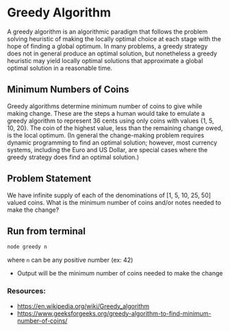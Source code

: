 # Greedy Algorithm
A greedy algorithm is an algorithmic paradigm that follows the problem solving heuristic of making the locally optimal choice at each stage with the hope of finding a global optimum. In many problems, a greedy strategy does not in general produce an optimal solution, but nonetheless a greedy heuristic may yield locally optimal solutions that approximate a global optimal solution in a reasonable time.

## Minimum Numbers of Coins
Greedy algorithms determine minimum number of coins to give while making change. These are the steps a human would take to emulate a greedy algorithm to represent 36 cents using only coins with values {1, 5, 10, 20}. The coin of the highest value, less than the remaining change owed, is the local optimum. (In general the change-making problem requires dynamic programming to find an optimal solution; however, most currency systems, including the Euro and US Dollar, are special cases where the greedy strategy does find an optimal solution.)

## Problem Statement
We have infinite supply of each of the denominations of [1, 5, 10, 25, 50] valued coins.
What is the minimum number of coins and/or notes needed to make the change?

## Run from terminal
```sh
node greedy n
```
where `n` can be any positive number (ex: 42)
* Output will be the minimum number of coins needed to make the change

### Resources:
* https://en.wikipedia.org/wiki/Greedy_algorithm
* https://www.geeksforgeeks.org/greedy-algorithm-to-find-minimum-number-of-coins/
